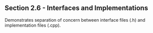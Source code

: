 Section 2.6 - Interfaces and Implementations
-------------------------------------------- 

Demonstrates separation of concern between interface files (.h) and implementation files (.cpp).
